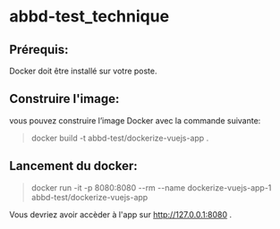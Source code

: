 # abbd-test_technique

## Prérequis:
Docker doit être installé sur votre poste.

## Construire l'image:
vous pouvez construire l’image Docker avec la commande suivante:

>docker build -t abbd-test/dockerize-vuejs-app .

## Lancement du docker:

>docker run -it -p 8080:8080 --rm --name dockerize-vuejs-app-1 abbd-test/dockerize-vuejs-app

Vous devriez avoir accèder à l'app sur <a name="localhost">http://127.0.0.1:8080 </a>.